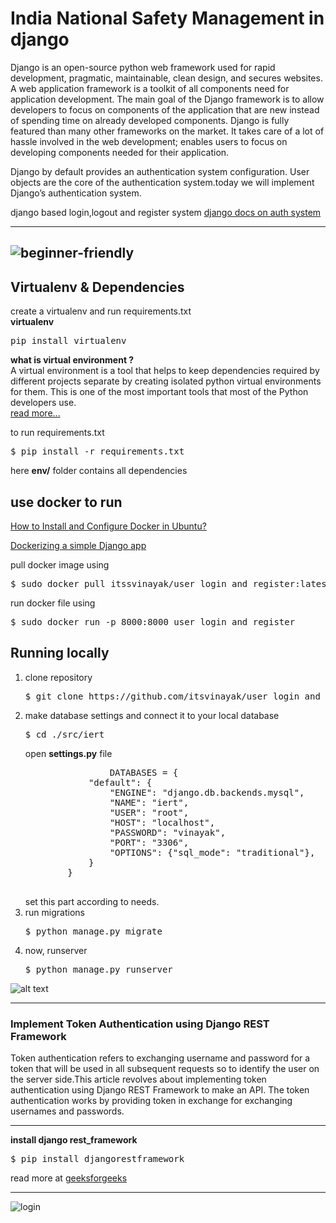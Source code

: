 # India National Safety Management in django 


Django is an open-source python web framework used for rapid development, pragmatic, maintainable, clean design, and secures websites. A web application framework is a toolkit of all components need for application development. The main goal of the Django framework is to allow developers to focus on components of the application that are new instead of spending time on already developed components. Django is fully featured than many other frameworks on the market. It takes care of a lot of hassle involved in the web development; enables users to focus on developing components needed for their application.

Django by default provides an authentication system configuration. User objects are the core of the authentication system.today we will implement Django’s authentication system.

django based login,logout and register system [django docs on auth system](https://docs.djangoproject.com/en/2.2/topics/auth/default/)

---



![beginner-friendly](https://img.shields.io/badge/beginner%20friendly-django%20project%20-green)
---


## Virtualenv & Dependencies

create a virtualenv and run requirements.txt<br/>
<b>virtualenv</b>

<pre>pip install virtualenv</pre>

<b> what is virtual environment ? </b><br/>
A virtual environment is a tool that helps to keep dependencies required by different projects separate by creating isolated python virtual environments for them. This is one of the most important tools that most of the Python developers use.
<br/>
<a href="https://www.geeksforgeeks.org/python-virtual-environment/" >read more... </a>

to run requirements.txt

<pre>$ pip install -r requirements.txt</pre>

here <b>env/</b> folder contains all dependencies

## use docker to run 

<a href="https://www.geeksforgeeks.org/how-to-install-and-configure-docker-in-ubuntu/" tagret="_black" >How to Install and Configure Docker in Ubuntu?</a>

<a href="https://www.geeksforgeeks.org/dockerizing-a-simple-django-app/" target="_black">Dockerizing a simple Django app</a>

pull docker image using 
<pre>$ sudo docker pull itssvinayak/user_login_and_register:latest</pre>

run docker file using
<pre>$ sudo docker run -p 8000:8000 user_login_and_register</pre>

## Running locally

<ol>
  <li>
      clone repository 
      <pre>$ git clone https://github.com/itsvinayak/user_login_and_register.git</pre>
  </li>
  <li>
     make database settings and connect it to your local database 
    <pre>$ cd ./src/iert </pre>
    open <b>settings.py</b> file
    <pre>
                DATABASES = {
            "default": {
                "ENGINE": "django.db.backends.mysql",
                "NAME": "iert",
                "USER": "root",
                "HOST": "localhost",
                "PASSWORD": "vinayak",
                "PORT": "3306",
                "OPTIONS": {"sql_mode": "traditional"},
            }
        }
   </pre>
   set this part according to needs.
  </li>
  <li>
    run migrations 
    <pre>$ python manage.py migrate</pre>
  </li>
  <li>
    now, runserver 
    <pre>$ python manage.py runserver</pre>
  </li>
 </ol>

![alt text](https://github.com/itsvinayak/user_login_and_register/blob/master/Screenshot%20from%202019-07-23%2007-26-47.png)


---



### Implement Token Authentication using Django REST Framework

Token authentication refers to exchanging username and password for a token that will be used in all subsequent requests so to identify the user on the server side.This article revolves about implementing token authentication using Django REST Framework to make an API. The token authentication works by providing token in exchange for exchanging usernames and passwords.

---
<b>install django rest_framework</b>
<pre>$ pip install djangorestframework</pre>

read more at <a href="https://www.geeksforgeeks.org/implement-token-authentication-using-django-rest-framework/">geeksforgeeks</a>

---


![login](https://github.com/itsvinayak/user_login_and_register/blob/master/Screenshot%20from%202019-07-23%2007-27-12.png)

